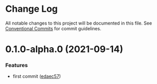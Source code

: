 # Change Log

All notable changes to this project will be documented in this file.
See [Conventional Commits](https://conventionalcommits.org) for commit guidelines.

# 0.1.0-alpha.0 (2021-09-14)


### Features

* first commit ([edaec57](https://github.com/gmonte/monorepo-ts.business/commit/edaec570482498afce8f97037c291ef10484211d))
